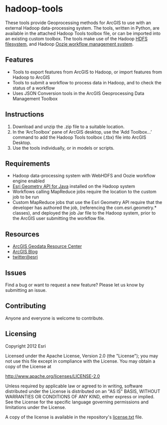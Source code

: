 # hadoop-tools

These tools provide Geoprocessing methods for ArcGIS to use with an external Hadoop data-processing system.  The tools, written in Python, are available in the attached Hadoop Tools toolbox file, or can be imported into an existing custom toolbox.  The tools make use of the Hadoop [HDFS filesystem](http://hadoop.apache.org/docs/stable/#HDFS), and Hadoop [Oozie workflow management system](http://oozie.apache.org/).

## Features
* Tools to export features from ArcGIS to Hadoop, or import features from Hadoop to ArcGIS
* Tools to submit a workflow to process data in Hadoop, and to check the status of a workflow
* Uses JSON Conversion tools in the ArcGIS Geoprocessing Data Management Toolbox

## Instructions

1. Download and unzip the .zip file to a suitable location.
2. In the ‘ArcToolbox’ pane of ArcGIS desktop, use the ‘Add Toolbox…’ command to add the Hadoop Tools toolbox (.tbx) file into ArcGIS Desktop.
3. Use the tools individually, or in models or scripts.

## Requirements

* Hadoop data-processing system with WebHDFS and Oozie workflow engine enabled
* [Esri Geometry API for Java](https://github.com/esri/geometry-api-java) installed on the Hadoop system
* Workflows calling MapReduce jobs require the location to the custom job to be run
* Custom MapReduce jobs that use the Esri Geometry API require that the developer has authored the job, (referencing the com.esri.geometry.\* classes), and deployed the job Jar file to the Hadoop system, prior to the ArcGIS user submitting the workflow file. 

## Resources

* [ArcGIS Geodata Resource Center]( http://resources.arcgis.com/en/communities/geodata/)
* [ArcGIS Blog](http://blogs.esri.com/esri/arcgis/)
* [twitter@esri](http://twitter.com/esri)

## Issues

Find a bug or want to request a new feature?  Please let us know by submitting an issue.

## Contributing

Anyone and everyone is welcome to contribute. 

## Licensing
Copyright 2012 Esri

Licensed under the Apache License, Version 2.0 (the "License");
you may not use this file except in compliance with the License.
You may obtain a copy of the License at

   http://www.apache.org/licenses/LICENSE-2.0

Unless required by applicable law or agreed to in writing, software
distributed under the License is distributed on an "AS IS" BASIS,
WITHOUT WARRANTIES OR CONDITIONS OF ANY KIND, either express or implied.
See the License for the specific language governing permissions and
limitations under the License.

A copy of the license is available in the repository's [license.txt]( https://raw.github.com/Esri/hadoop-tools/master/license.txt) file.
